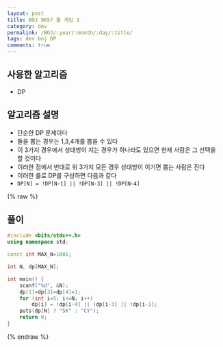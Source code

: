 ```yaml
---
layout: post
title: BOJ 9657 돌 게임 3
category: dev
permalink: /BOJ/:year/:month/:day/:title/
tags: dev boj DP
comments: true
---
```


사용한 알고리즘
---------------

-   DP

알고리즘 설명
-------------

-   단순한 DP 문제이다
-   돌을 뽑는 경우는 1,3,4개를 뽑을 수 있다
-   이 3가지 경우에서 상대방이 지는 경우가 하나라도 있으면 현재 사람은 그 선택을 할 것이다
-   이러한 점에서 반대로 위 3가지 모든 경우 상대방이 이기면 뽑는 사람은 진다
-   이러한 룰로 DP를 구성하면 다음과 같다
-   `DP[N] = !DP[N-1] || !DP[N-3] || !DP[N-4]`

{% raw %}

풀이
----

```c++
#include <bits/stdc++.h>
using namespace std;

const int MAX_N=1001;

int N, dp[MAX_N];

int main() {
    scanf("%d", &N);
    dp[1]=dp[3]=dp[4]=1;
    for (int i=5; i<=N; i++)
        dp[i] = !dp[i-4] || !dp[i-3] || !dp[i-1];
    puts(dp[N] ? "SK" : "CY");
    return 0;
}
```

{% endraw %}
